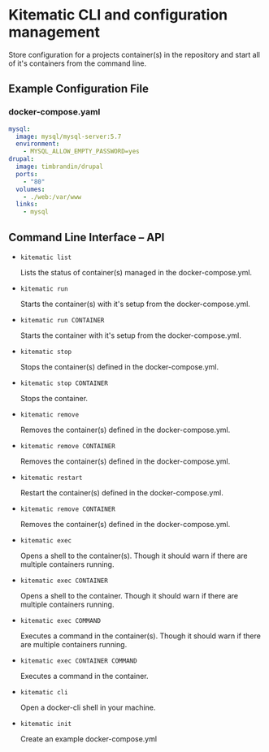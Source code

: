 # Kitematic CLI and configuration management

Store configuration for a projects container(s) in the repository and start all of it's containers from the command line.

## Example Configuration File

### docker-compose.yaml
```yaml
mysql:
  image: mysql/mysql-server:5.7
  environment:
    - MYSQL_ALLOW_EMPTY_PASSWORD=yes
drupal:
  image: timbrandin/drupal
  ports:
    - "80"
  volumes:
    - ./web:/var/www
  links:
    - mysql
```

## Command Line Interface – API

* `kitematic list`

  Lists the status of container(s) managed in the docker-compose.yml.

* `kitematic run`

  Starts the container(s) with it's setup from the docker-compose.yml.

* `kitematic run CONTAINER`

  Starts the container with it's setup from the docker-compose.yml.

* `kitematic stop`

  Stops the container(s) defined in the docker-compose.yml.

* `kitematic stop CONTAINER`

  Stops the container.

* `kitematic remove`

  Removes the container(s) defined in the docker-compose.yml.

* `kitematic remove CONTAINER`

  Removes the container(s) defined in the docker-compose.yml.

* `kitematic restart`

  Restart the container(s) defined in the docker-compose.yml.

* `kitematic remove CONTAINER`

  Removes the container(s) defined in the docker-compose.yml.

* `kitematic exec`

  Opens a shell to the container(s). Though it should warn if there are multiple containers running.

* `kitematic exec CONTAINER`

  Opens a shell to the container. Though it should warn if there are multiple containers running.

* `kitematic exec COMMAND`

  Executes a command in the container(s). Though it should warn if there are multiple containers running.

* `kitematic exec CONTAINER COMMAND`

  Executes a command in the container.

* `kitematic cli`

  Open a docker-cli shell in your machine.

* `kitematic init`

  Create an example docker-compose.yml
